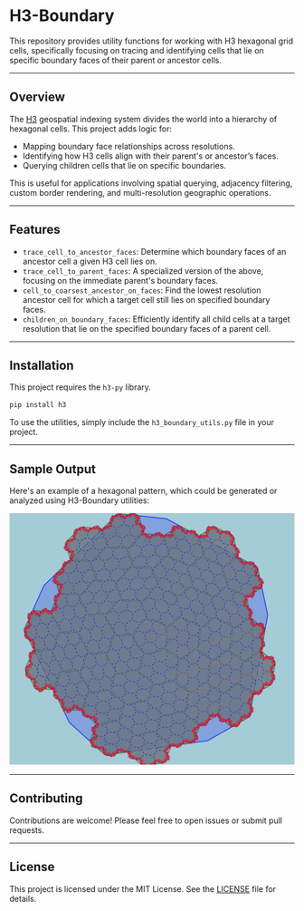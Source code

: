 # H3-Boundary

This repository provides utility functions for working with H3 hexagonal grid cells, specifically focusing on tracing and identifying cells that lie on specific boundary faces of their parent or ancestor cells.


---

## Overview

The [H3](https://github.com/uber/h3) geospatial indexing system divides the world into a hierarchy of hexagonal cells. This project adds logic for:

- Mapping boundary face relationships across resolutions.
- Identifying how H3 cells align with their parent's or ancestor’s faces.
- Querying children cells that lie on specific boundaries.

This is useful for applications involving spatial querying, adjacency filtering, custom border rendering, and multi-resolution geographic operations.


---

## Features

- `trace_cell_to_ancestor_faces`: Determine which boundary faces of an ancestor cell a given H3 cell lies on.
- `trace_cell_to_parent_faces`: A specialized version of the above, focusing on the immediate parent's boundary faces.
- `cell_to_coarsest_ancestor_on_faces`: Find the lowest resolution ancestor cell for which a target cell still lies on specified boundary faces.
- `children_on_boundary_faces`: Efficiently identify all child cells at a target resolution that lie on the specified boundary faces of a parent cell.


---


## Installation

This project requires the `h3-py` library.

```bash
pip install h3
```

To use the utilities, simply include the `h3_boundary_utils.py` file in your project.

---


## Sample Output

Here's an example of a hexagonal pattern, which could be generated or analyzed using H3-Boundary utilities:

![Sample Output](images/sample.png)


---

## Contributing

Contributions are welcome! Please feel free to open issues or submit pull requests.

---

## License

This project is licensed under the MIT License. See the [LICENSE](LICENSE) file for details.
